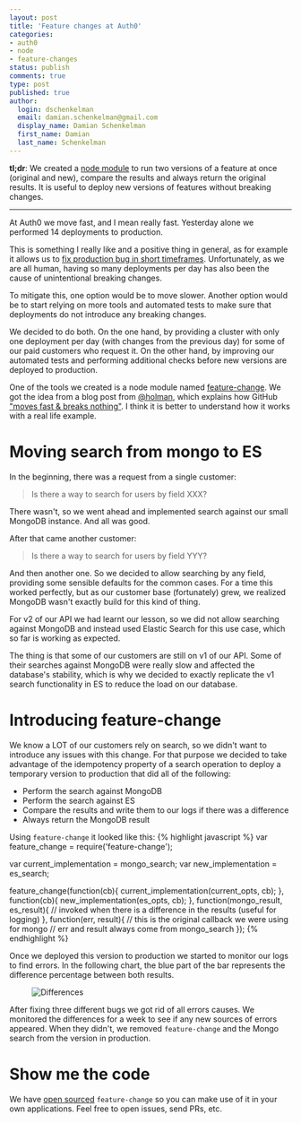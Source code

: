 ```yaml
---
layout: post
title: 'Feature changes at Auth0'
categories:
- auth0
- node
- feature-changes
status: publish
comments: true
type: post
published: true
author:
  login: dschenkelman
  email: damian.schenkelman@gmail.com
  display_name: Damian Schenkelman
  first_name: Damian
  last_name: Schenkelman
---
```

**tl;dr**: We created a [node module](https://github.com/dschenkelman/feature-change) to run two versions of a feature at once (original and new), compare the results and always return the original results. It is useful to deploy new versions of features without breaking changes.

-------------

At Auth0 we move fast, and I mean really fast. Yesterday alone we performed  14 deployments to production.

This is something I really like and a positive thing in general, as for example it allows us to [fix production bug in short timeframes](https://twitter.com/trydis/status/642809967859380224). Unfortunately, as we are all human, having so many deployments per day has also been the cause of unintentional breaking changes.

To mitigate this, one option would be to move slower. Another option would be to start relying on more tools and automated tests to make sure that deployments do not introduce any breaking changes.

We decided to do both. On the one hand, by providing a cluster with only one deployment per day (with changes from the previous day) for some of our paid customers who request it. On the other hand, by improving our automated tests and performing additional checks before new versions are deployed to production.

One of the tools we created is a node module named [feature-change](https://github.com/dschenkelman/feature-change). We got the idea from a blog post from [@holman](https://twitter.com/holman), which explains how GitHub ["moves fast & breaks nothing"](http://zachholman.com/talk/move-fast-break-nothing/). I think it is better to understand how it works with a real life example.

# Moving search from mongo to ES
In the beginning, there was a request from a single customer:

> Is there a way to search for users by field XXX?

There wasn't, so we went ahead and implemented search against our small MongoDB instance. And all was good.

After that came another customer:

> Is there a way to search for users by field YYY?

And then another one. So we decided to allow searching by any field, providing some sensible defaults for the common cases. For a time this worked perfectly, but as our customer base (fortunately) grew, we realized MongoDB wasn't exactly build for this kind of thing.

For v2 of our API we had learnt our lesson, so we did not allow searching against MongoDB and instead used Elastic Search for this use case, which so far is working as expected.

The thing is that some of our customers are still on v1 of our API. Some of their searches against MongoDB were really slow and affected the database's stability, which is why we decided to exactly replicate the v1 search functionality in ES to reduce the load on our database.

# Introducing feature-change
We know a LOT of our customers rely on search, so we didn't want to introduce any issues with this change. For that purpose we decided to take advantage of the idempotency property of a search operation to deploy a temporary version to production that did all of the following:

* Perform the search against MongoDB
* Perform the search against ES
* Compare the results and write them to our logs if there was a difference
* Always return the MongoDB result

Using `feature-change` it looked like this:
{% highlight javascript %}
var feature_change = require('feature-change');

var current_implementation = mongo_search;
var new_implementation = es_search;

feature_change(function(cb){
    current_implementation(current_opts, cb);
}, function(cb){
    new_implementation(es_opts, cb);
}, function(mongo_result, es_result){
    // invoked when there is a difference in the results (useful for logging)
}, function(err, result){
    // this is the original callback we were using for mongo
    // err and result always come from mongo_search
});
{% endhighlight %}

Once we deployed this version to production we started to monitor our logs to find errors. In the following chart, the blue part of the bar represents the difference percentage between both results.
<figure>
  <img src="{{ site.url }}/images/posts/20151026/differences.png" alt="Differences">
</figure>

After fixing three different bugs we got rid of all errors causes. We monitored the differences for a week to see if any new sources of errors appeared. When they didn't, we removed `feature-change` and the Mongo search from the version in production.

# Show me the code
We have [open sourced](https://github.com/dschenkelman/feature-change) `feature-change` so you can make use of it in your own applications. Feel free to open issues, send PRs, etc.
